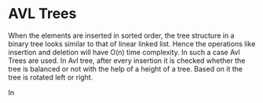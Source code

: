 # AVL Trees

When the elements are inserted in sorted order, the tree structure in a binary tree looks similar to that of linear linked list.
Hence the operations like insertion and deletion will have O(n) time complexity. In such a case Avl Trees are used.
In Avl tree, after every insertion it is checked whether the tree is balanced or not with the help of a height of a tree.
Based on it the tree is rotated left or right.

In 
